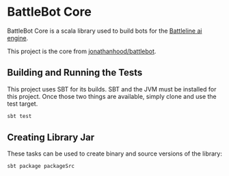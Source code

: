 BattleBot Core
==============

BattleBot Core is a scala library used to build bots for the [Battleline ai engine](https://bitbucket.org/patrick_viafore/boardgameaiengine). 

This project is the core from [jonathanhood/battlebot](https://github.com/jonathanhood/battlebot).

Building and Running the Tests
------------------------------

This project uses SBT for its builds. SBT and the JVM must be installed for this project. Once those two things are available, simply clone and use the test target.

``` bash
sbt test
```

Creating Library Jar
--------------------

These tasks can be used to create binary and source versions of the library:

``` bash
sbt package packageSrc
```

